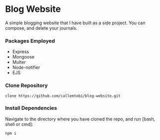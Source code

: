 # Blog Website

A simple blogging website that I have built as a side project. You can compose, and delete your journals.

### Packages Employed
- Express
- Mongoose
- Multer
- Node-notifier
- EJS

### Clone Repository
```
clone https://github.com/callemtobi/blog-website.git
```

### Install Dependencies
Navigate to the directory where you have cloned the repo, and run [bash, shell or cmd]:

    npm i
